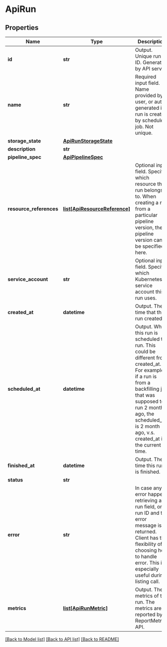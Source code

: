 # ApiRun

## Properties
Name | Type | Description | Notes
------------ | ------------- | ------------- | -------------
**id** | **str** | Output. Unique run ID. Generated by API server. | [optional] 
**name** | **str** | Required input field. Name provided by user, or auto generated if run is created by scheduled job. Not unique. | [optional] 
**storage_state** | [**ApiRunStorageState**](ApiRunStorageState.md) |  | [optional]
**description** | **str** |  | [optional] 
**pipeline_spec** | [**ApiPipelineSpec**](ApiPipelineSpec.md) |  | [optional] 
**resource_references** | [**list[ApiResourceReference]**](ApiResourceReference.md) | Optional input field. Specify which resource this run belongs to. When creating a run from a particular pipeline version, the pipeline version can be specified here. | [optional] 
**service_account** | **str** | Optional input field. Specify which Kubernetes service account this run uses. | [optional] 
**created_at** | **datetime** | Output. The time that the run created. | [optional] 
**scheduled_at** | **datetime** | Output. When this run is scheduled to run. This could be different from created_at. For example, if a run is from a backfilling job that was supposed to run 2 month ago, the scheduled_at is 2 month ago, v.s. created_at is the current time. | [optional] 
**finished_at** | **datetime** | Output. The time this run is finished. | [optional] 
**status** | **str** |  | [optional] 
**error** | **str** | In case any error happens retrieving a run field, only run ID and the error message is returned. Client has the flexibility of choosing how to handle error. This is especially useful during listing call. | [optional] 
**metrics** | [**list[ApiRunMetric]**](ApiRunMetric.md) | Output. The metrics of the run. The metrics are reported by ReportMetrics API. | [optional] 

[[Back to Model list]](../README.md#documentation-for-models) [[Back to API list]](../README.md#documentation-for-api-endpoints) [[Back to README]](../README.md)


